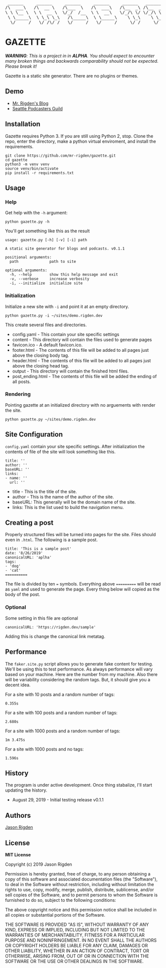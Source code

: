  <pre>
 ______     ______     ______     ______     ______   ______   ______    
/\  ___\   /\  __ \   /\___  \   /\  ___\   /\__  _\ /\__  _\ /\  ___\   
\ \ \__ \  \ \  __ \  \/_/  /__  \ \  __\   \/_/\ \/ \/_/\ \/ \ \  __\   
 \ \_____\  \ \_\ \_\   /\_____\  \ \_____\    \ \_\    \ \_\  \ \_____\ 
  \/_____/   \/_/\/_/   \/_____/   \/_____/     \/_/     \/_/   \/_____/ 
</pre>                                                                         


# GAZETTE

***WARNING**: This is a project in in **ALPHA**. You should expect to encounter many broken things and backwards comparability should not be expected. Please break it!*

Gazette is a static site generator. There are no plugins or themes.

## Demo

*  [Mr. Rigden's Blog](https://slides.rigden.dev)
*  [Seattle Podcasters Guild](https://seattlepodcasters.com)

## Installation

Gazette requires Python 3. If you are still using Python 2, stop. Clone the repo, enter the directory, make a python virtual enviroment, and install the requirements.

    git clone https://github.com/mr-rigden/gazette.git
    cd gazette
    python3 -m venv venv
    source venv/bin/activate
    pip install -r requirements.txt

## Usage

### Help
Get help with the `-h` argument:

    python gazette.py -h
    
You'll get something like this as the result

    usage: gazette.py [-h] [-v] [-i] path
    
    A static site generator for blogs and podcasts. v0.1.1
    
    positional arguments:
      path              path to site
    
    optional arguments:
      -h, --help        show this help message and exit
      -v, --verbose     increase verbosity
      -i, --initialize  initialize site

### Initialization

Initialize a new site with `-i` and point it at an empty directory. 

    python gazette.py -i ~/sites/demo.rigden.dev

This create several files and directories. 
* config.yaml - This contain your site specific settings
* content -  This directory will contain the files used to generate pages
* favicon.ico - A default favicon.ico.
* footer.html - The contents of this file will be added to all pages just above the closing body tag.
* header.html - The contents of this file will be added to all pages just above the closing head tag.
* output - This directory will contain the finished html files.
* post_ending.html - The contents of this file will be added the ending of all posts.

### Rendering

Pointing gazette at an initialized directory with no arguements with render the site.

    python gazette.py ~/sites/demo.rigden.dev

## Site Configuration
`config.yaml` contain your site specific settings. After initialization the contents of file of the site will look something like this. 

    title: ''
    author: ''
    baseURL: ''
    links:
    - name: ''
      url: ''

* title - This is the title of the site.
* author - This is the name of the author of the site.
* baseURL: This generally will be the domain name of the site.
* links: This is the list used to build the navigation menu.

## Creating a post
Properly structured files will be turned into pages for the site. Files should even in `.html`. The following is a sample post.

    title: 'This is a sample post'
    date: '8/26/2019'
    canonicalURL: 'aplha'
    tags: 
    - 'dog'
    - 'cat'
    ==========
The file is divided by ten `=` symbols. Everything above `=========` will be read as `yaml` and used to generate the page. Every thing below will copied as the body of the post.

### Optional
Some setting in this file are optional

    canonicalURL: 'https://rigden.dev/sample'
Adding this is change the canonical link metatag.

## Performance

The `faker.site.py` script allows you to generate fake content for testing. We'll be using this to test performance. As always performance will vary based on your machine. Here are the number from my machine. Also there will be variability considering the random tags. But, it should give you a decent idea.

For a site with 10 posts and a random number of tags:

    0.355s

For a site with 100 posts and a random number of tags:

    2.680s

For a site with 1000 posts and a random number of tags:

    1m 3.475s

 For a site with 1000 posts and no tags:
 
    1.596s

## History
The program is under active development. Once thing stabalize, I'll start updating the history.

* August 29, 2019 - Initial testing release v0.1.1 

## Authors

[Jason Rigden](https://twitter.com/mr_rigden)


## License
**MIT License**

Copyright (c) 2019 Jason Rigden

Permission is hereby granted, free of charge, to any person obtaining a copy of this software and associated documentation files (the "Software"), to deal in the Software without restriction, including without limitation the rights to use, copy, modify, merge, publish, distribute, sublicense, and/or sell copies of the Software, and to permit persons to whom the Software is furnished to do so, subject to the following conditions:

The above copyright notice and this permission notice shall be included in all copies or substantial portions of the Software.

THE SOFTWARE IS PROVIDED "AS IS", WITHOUT WARRANTY OF ANY KIND, EXPRESS OR IMPLIED, INCLUDING BUT NOT LIMITED TO THE WARRANTIES OF MERCHANTABILITY, FITNESS FOR A PARTICULAR PURPOSE AND NONINFRINGEMENT. IN NO EVENT SHALL THE AUTHORS OR COPYRIGHT HOLDERS BE LIABLE FOR ANY CLAIM, DAMAGES OR OTHER LIABILITY, WHETHER IN AN ACTION OF CONTRACT, TORT OR OTHERWISE, ARISING FROM, OUT OF OR IN CONNECTION WITH THE SOFTWARE OR THE USE OR OTHER DEALINGS IN THE SOFTWARE.

